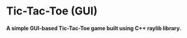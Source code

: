 <h1>Tic-Tac-Toe (GUI) </h1>
<h4>A simple GUI-based Tic-Tac-Toe game built using C++ raylib library.</h4>


